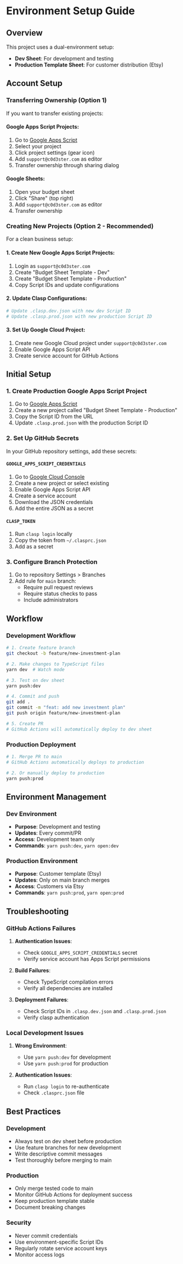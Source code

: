 # Environment Setup Guide

## Overview

This project uses a dual-environment setup:
- **Dev Sheet**: For development and testing
- **Production Template Sheet**: For customer distribution (Etsy)

## Account Setup

### Transferring Ownership (Option 1)

If you want to transfer existing projects:

#### Google Apps Script Projects:
1. Go to [Google Apps Script](https://script.google.com/)
2. Select your project
3. Click project settings (gear icon)
4. Add `support@c0d3ster.com` as editor
5. Transfer ownership through sharing dialog

#### Google Sheets:
1. Open your budget sheet
2. Click "Share" (top right)
3. Add `support@c0d3ster.com` as editor
4. Transfer ownership

### Creating New Projects (Option 2 - Recommended)

For a clean business setup:

#### 1. Create New Google Apps Script Projects:
1. Login as `support@c0d3ster.com`
2. Create "Budget Sheet Template - Dev"
3. Create "Budget Sheet Template - Production"
4. Copy Script IDs and update configurations

#### 2. Update Clasp Configurations:
```bash
# Update .clasp.dev.json with new dev Script ID
# Update .clasp.prod.json with new production Script ID
```

#### 3. Set Up Google Cloud Project:
1. Create new Google Cloud project under `support@c0d3ster.com`
2. Enable Google Apps Script API
3. Create service account for GitHub Actions

## Initial Setup

### 1. Create Production Google Apps Script Project

1. Go to [Google Apps Script](https://script.google.com/)
2. Create a new project called "Budget Sheet Template - Production"
3. Copy the Script ID from the URL
4. Update `.clasp.prod.json` with the production Script ID

### 2. Set Up GitHub Secrets

In your GitHub repository settings, add these secrets:

#### `GOOGLE_APPS_SCRIPT_CREDENTIALS`
1. Go to [Google Cloud Console](https://console.cloud.google.com/)
2. Create a new project or select existing
3. Enable Google Apps Script API
4. Create a service account
5. Download the JSON credentials
6. Add the entire JSON as a secret

#### `CLASP_TOKEN`
1. Run `clasp login` locally
2. Copy the token from `~/.clasprc.json`
3. Add as a secret

### 3. Configure Branch Protection

1. Go to repository Settings > Branches
2. Add rule for `main` branch:
   - Require pull request reviews
   - Require status checks to pass
   - Include administrators

## Workflow

### Development Workflow

```bash
# 1. Create feature branch
git checkout -b feature/new-investment-plan

# 2. Make changes to TypeScript files
yarn dev  # Watch mode

# 3. Test on dev sheet
yarn push:dev

# 4. Commit and push
git add .
git commit -m "feat: add new investment plan"
git push origin feature/new-investment-plan

# 5. Create PR
# GitHub Actions will automatically deploy to dev sheet
```

### Production Deployment

```bash
# 1. Merge PR to main
# GitHub Actions automatically deploys to production

# 2. Or manually deploy to production
yarn push:prod
```

## Environment Management

### Dev Environment
- **Purpose**: Development and testing
- **Updates**: Every commit/PR
- **Access**: Development team only
- **Commands**: `yarn push:dev`, `yarn open:dev`

### Production Environment
- **Purpose**: Customer template (Etsy)
- **Updates**: Only on main branch merges
- **Access**: Customers via Etsy
- **Commands**: `yarn push:prod`, `yarn open:prod`

## Troubleshooting

### GitHub Actions Failures

1. **Authentication Issues**:
   - Check `GOOGLE_APPS_SCRIPT_CREDENTIALS` secret
   - Verify service account has Apps Script permissions

2. **Build Failures**:
   - Check TypeScript compilation errors
   - Verify all dependencies are installed

3. **Deployment Failures**:
   - Check Script IDs in `.clasp.dev.json` and `.clasp.prod.json`
   - Verify clasp authentication

### Local Development Issues

1. **Wrong Environment**:
   - Use `yarn push:dev` for development
   - Use `yarn push:prod` for production

2. **Authentication Issues**:
   - Run `clasp login` to re-authenticate
   - Check `.clasprc.json` file

## Best Practices

### Development
- Always test on dev sheet before production
- Use feature branches for new development
- Write descriptive commit messages
- Test thoroughly before merging to main

### Production
- Only merge tested code to main
- Monitor GitHub Actions for deployment success
- Keep production template stable
- Document breaking changes

### Security
- Never commit credentials
- Use environment-specific Script IDs
- Regularly rotate service account keys
- Monitor access logs 